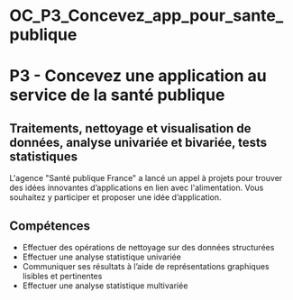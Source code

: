 # OC_P3_Concevez_app_pour_sante_publique
# P3 - Concevez une application au service de la santé publique
## Traitements, nettoyage et visualisation de données, analyse univariée et bivariée, tests statistiques

L'agence "Santé publique France" a lancé un appel à projets pour trouver des idées innovantes d’applications en lien avec l'alimentation. Vous souhaitez y participer et proposer une idée d’application.

## Compétences
- Effectuer des opérations de nettoyage sur des données structurées
- Effectuer une analyse statistique univariée
- Communiquer ses résultats à l’aide de représentations graphiques lisibles et pertinentes
- Effectuer une analyse statistique multivariée
